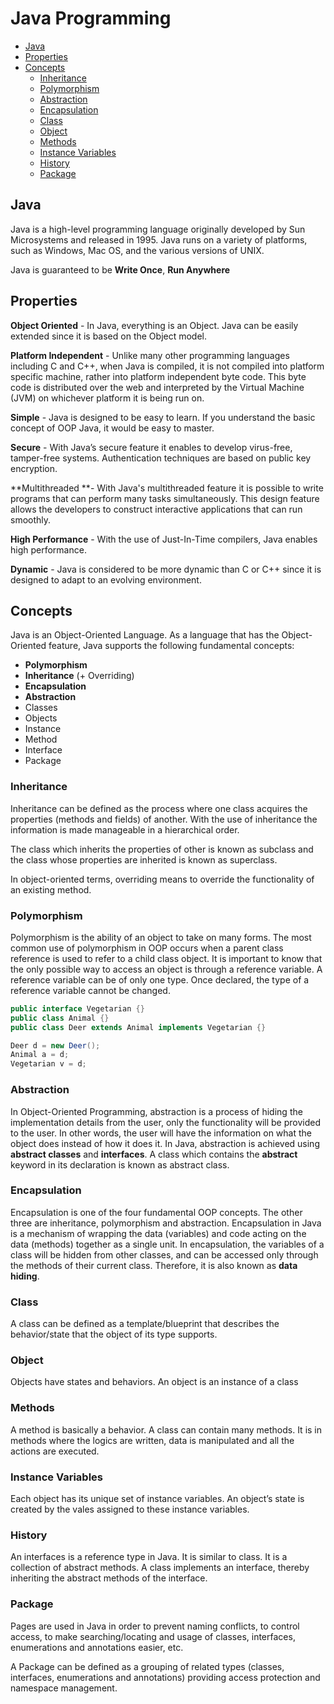 # Java Programming

- [Java](#java)
- [Properties](#properties)
- [Concepts](#concepts)
  - [Inheritance](#inheritance)
  - [Polymorphism](#polymorphism)
  - [Abstraction](#abstraction)
  - [Encapsulation](#encapsulation)
  - [Class](#class)
  - [Object](#object)
  - [Methods](#methods)
  - [Instance Variables](#instance-variables)
  - [History](#history)
  - [Package](#package)

## Java

Java is a high-level programming language originally developed by Sun Microsystems and released in 1995. Java runs on a variety of platforms, such as Windows, Mac OS, and the various versions of UNIX.

Java is guaranteed to be **Write Once**, **Run Anywhere**

## Properties

**Object Oriented** - In Java, everything is an Object. Java can be easily extended since it is based on the Object model.

**Platform Independent** - Unlike many other programming languages including C and C++, when Java is compiled, it is not compiled into platform specific machine, rather into platform independent byte code. This byte code is distributed over the web and interpreted by the Virtual Machine (JVM) on whichever platform it is being run on.

**Simple** - Java is designed to be easy to learn. If you understand the basic concept of OOP Java, it would be easy to master.

**Secure** - With Java’s secure feature it enables to develop virus-free, tamper-free systems. Authentication techniques are based on public key encryption.

**Multithreaded **- With Java's multithreaded feature it is possible to write programs that can perform many tasks simultaneously. This design feature allows the developers to construct interactive applications that can run smoothly.

**High Performance** - With the use of Just-In-Time compilers, Java enables high performance.

**Dynamic** - Java is considered to be more dynamic than C or C++ since it is designed to adapt to an evolving environment.

## Concepts

Java is an Object-Oriented Language. As a language that has the Object-Oriented feature, Java supports the following fundamental concepts:
- **Polymorphism**
- **Inheritance** (+ Overriding)
- **Encapsulation**
- **Abstraction**
- Classes
- Objects
- Instance
- Method
- Interface
- Package

### Inheritance

Inheritance can be defined as the process where one class acquires the properties (methods and fields) of another. With the use of inheritance the information is made manageable in a hierarchical order.

The class which inherits the properties of other is known as subclass and the class whose properties are inherited is known as superclass.

In object-oriented terms, overriding means to override the functionality of an existing method.

### Polymorphism

Polymorphism is the ability of an object to take on many forms. The most common use of polymorphism in OOP occurs when a parent class reference is used to refer to a child class object.
It is important to know that the only possible way to access an object is through a reference variable. A reference variable can be of only one type. Once declared, the type of a reference variable cannot be changed.

```java
public interface Vegetarian {}
public class Animal {}
public class Deer extends Animal implements Vegetarian {}

Deer d = new Deer();
Animal a = d;
Vegetarian v = d;
```

### Abstraction

In Object-Oriented Programming, abstraction is a process of hiding the implementation details from the user, only the functionality will be provided to the user. In other words, the user will have the information on what the object does instead of how it does it.
In Java, abstraction is achieved using **abstract classes** and **interfaces**.
A class which contains the **abstract** keyword in its declaration is known as abstract class.

### Encapsulation

Encapsulation is one of the four fundamental OOP concepts. The other three are inheritance, polymorphism and abstraction.
Encapsulation in Java is a mechanism of wrapping the data (variables) and code acting on the data (methods) together as a single unit. In encapsulation, the variables of a class will be hidden from other classes, and can be accessed only through the methods of their current class. Therefore, it is also known as **data hiding**.

### Class

A class can be defined as a template/blueprint that describes the behavior/state that the object of its type supports.

### Object

Objects have states and behaviors. An object is an instance of a class

### Methods

A method is basically a behavior. A class can contain many methods. It is in methods where the logics are written, data is manipulated and all the actions are executed.

### Instance Variables

Each object has its unique set of instance variables. An object’s state is created by the vales assigned to these instance variables.

### History

An interfaces is a reference type in Java. It is similar to class. It is a collection of abstract methods. A class implements an interface, thereby inheriting the abstract methods of the interface.

### Package

Pages are used in Java in order to prevent naming conflicts, to control access, to make searching/locating and usage of classes, interfaces, enumerations and annotations easier, etc.

A Package can be defined as a grouping of related types (classes, interfaces, enumerations and annotations) providing access protection and namespace management.
